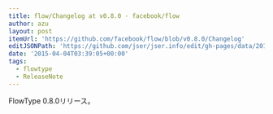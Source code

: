 ```yaml
---
title: flow/Changelog at v0.8.0 · facebook/flow
author: azu
layout: post
itemUrl: 'https://github.com/facebook/flow/blob/v0.8.0/Changelog'
editJSONPath: 'https://github.com/jser/jser.info/edit/gh-pages/data/2015/04/index.json'
date: '2015-04-04T03:39:05+00:00'
tags:
  - flowtype
  - ReleaseNote
---
```

FlowType 0.8.0リリース。

